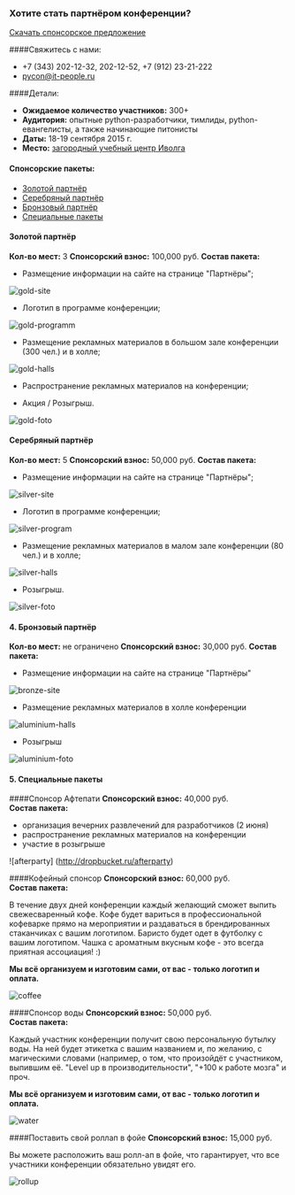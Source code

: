 ### Хотите стать партнёром конференции? 
[Скачать спонсорское предложение](http://dropbucket.ru/pycon/kit)

####Свяжитесь с нами:
* +7 (343) 202-12-32, 202-12-52, +7 (912) 23-21-222
* [pycon@it-people.ru](pycon@it-people.ru)

####Детали:
* <b>Ожидаемое количество участников:</b> 300+
* <b>Аудитория:</b> опытные python-разработчики, тимлиды, python-евангелисты, а также начинающие питонисты
* <b>Даты:</b> 18-19 сентября 2015 г.
* <b>Место:</b> [загородный учебный центр Иволга](http://www.ivolga-ural.ru/)

#### Спонсорские пакеты:
* [Золотой партнёр](#gold)
* [Серебряный партнёр](#silver)
* [Бронзовый партнёр](#bronze)
* [Специальные пакеты](#special)

<h4 id="gold"> Золотой партнёр</h4>
<b>Кол-во мест:</b> 3	
<b>Спонсорский взнос:</b> 100,000 руб.	
<b>Состав пакета:</b>

* Размещение информации на сайте на странице "Партнёры";

![gold-site](http://dropbucket.ru/gold-site)

* Логотип в программе конференции;

![gold-programm](http://dropbucket.ru/gold-programm)

* Размещение рекламных материалов в большом зале конференции (300 чел.) и в холле;

![gold-halls](http://dropbucket.ru/pyconru/gold-halls)

* Распространение рекламных материалов на конференции;

* Акция / Розыгрыш.

![gold-foto](http://dropbucket.ru/gold-foto)

<h4 id="silver"> Серебряный партнёр</h4>
<b>Кол-во мест:</b> 5	
<b>Спонсорский взнос:</b> 50,000 руб.	
<b>Состав пакета:</b>

* Размещение информации на сайте на странице "Партнёры";

![silver-site](http://dropbucket.ru/silver-site)

* Логотип в программе конференции;

![silver-program](http://dropbucket.ru/silver-program)

* Размещение рекламных материалов в малом зале конференции (80 чел.) и в холле;

![silver-halls](http://dropbucket.ru/pyconru/silver-halls)

* Розыгрыш.

![silver-foto](http://dropbucket.ru/silver-foto)

<h4 id="aluminium"> 4. Бронзовый партнёр</h4>
<b>Кол-во мест:</b> не ограничено	
<b>Спонсорский взнос:</b> 30,000 руб.	
<b>Состав пакета:</b>

* Размещение информации на сайте на странице "Партнёры"

![bronze-site](http://dropbucket.ru/bronze-site)

* Размещение рекламных материалов в холле конференции

![aluminium-halls](http://dropbucket.ru/pyconru/aluminium-halls)

* Розыгрыш

![aluminium-foto](http://dropbucket.ru/pyconru14/aluminium-foto)

<h4 id="special">5. Специальные пакеты</h4>

####Спонсор Афтепати
<b>Спонсорский взнос:</b> 40,000 руб.	
<b>Состав пакета:</b>

* организация вечерних развлечений для разработчиков (2 июня)
* распространение рекламных материалов на конференции
* участие в розыгрыше

![afterparty] (http://dropbucket.ru/afterparty)

####Кофейный спонсор 
<b>Спонсорский взнос:</b> 60,000 руб.	
<b>Состав пакета:</b>

В течение двух дней конференции каждый желающий сможет выпить свежесваренный кофе. Кофе будет вариться в профессиональной кофеварке прямо на мероприятии и раздаваться в брендированных стаканчиках с вашим логотипом. Баристо будет одет в футболку с вашим логотипом. Чашка с ароматным вкусным кофе - это всегда приятная ассоциация! :)

<b>Мы всё организуем и изготовим сами, от вас - только логотип и оплата. </b>

![coffee](http://dropbucket.ru/pyconru14/coffee)

####Спонсор воды
<b>Спонсорский взнос:</b> 50,000 руб.	
<b>Состав пакета:</b>

Каждый участник конференции получит свою персональную бутылку воды. На ней будет этикетка с вашим названием и, по желанию, с магическими словами (например, о том, что произойдёт с участником, выпившим её. "Level up в производительности", "+100 к работе мозга" и проч.

<b>Мы всё организуем и изготовим сами, от вас - только логотип и оплата. </b>

![water](http://dropbucket.ru/pyconru14/water)
 
####Поставить свой роллап в фойе
<b>Спонсорский взнос:</b> 15,000 руб.	

Вы можете расположить ваш ролл-ап в фойе, что гарантирует, что
все участники конференции обязательно увидят его.

![rollup](http://dropbucket.ru/pyconru14/rollup)
